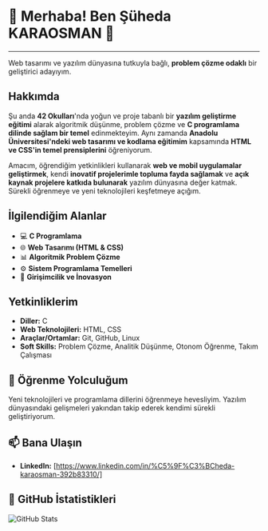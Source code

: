 # 🌟 Merhaba! Ben Şüheda KARAOSMAN 👋

---

Web tasarımı ve yazılım dünyasına tutkuyla bağlı, **problem çözme odaklı** bir geliştirici adayıyım.

## Hakkımda

Şu anda **42 Okulları**'nda yoğun ve proje tabanlı bir **yazılım geliştirme eğitimi** alarak algoritmik düşünme, problem çözme ve **C programlama dilinde sağlam bir temel** edinmekteyim. Aynı zamanda **Anadolu Üniversitesi'ndeki web tasarımı ve kodlama eğitimim** kapsamında **HTML ve CSS'in temel prensiplerini** öğreniyorum.

Amacım, öğrendiğim yetkinlikleri kullanarak **web ve mobil uygulamalar geliştirmek**, kendi **inovatif projelerimle topluma fayda sağlamak** ve **açık kaynak projelere katkıda bulunarak** yazılım dünyasına değer katmak. Sürekli öğrenmeye ve yeni teknolojileri keşfetmeye açığım.

## İlgilendiğim Alanlar

* 💻 **C Programlama**
* 🌐 **Web Tasarımı (HTML & CSS)**
* 📊 **Algoritmik Problem Çözme**
* ⚙️ **Sistem Programlama Temelleri**
* 🌱 **Girişimcilik ve İnovasyon**

## Yetkinliklerim

* **Diller:** C
* **Web Teknolojileri:** HTML, CSS
* **Araçlar/Ortamlar:** Git, GitHub, Linux
* **Soft Skills:** Problem Çözme, Analitik Düşünme, Otonom Öğrenme, Takım Çalışması

## 🌱 Öğrenme Yolculuğum

Yeni teknolojileri ve programlama dillerini öğrenmeye hevesliyim. Yazılım dünyasındaki gelişmeleri yakından takip ederek kendimi sürekli geliştiriyorum.

## 📫 Bana Ulaşın

* **LinkedIn:** [https://www.linkedin.com/in/%C5%9F%C3%BCheda-karaosman-392b83310/]

## 📌 GitHub İstatistikleri
![GitHub Stats](https://github-readme-stats.vercel.app/api?username=suhedakaraosman&show_icons=true&theme=radical)
